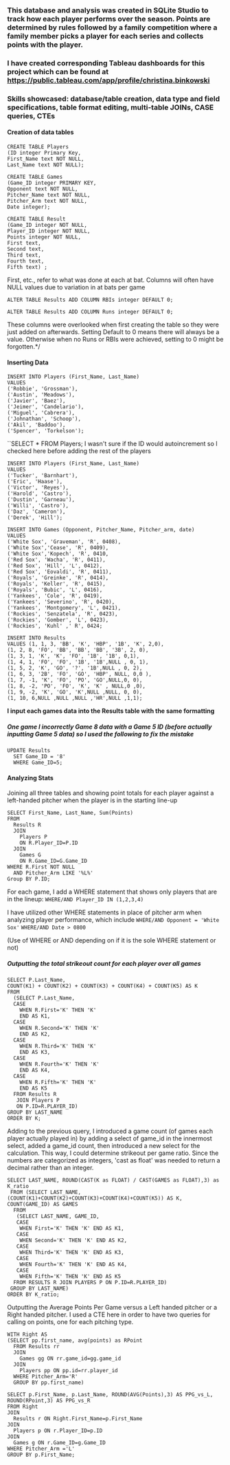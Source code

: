 ### This database and analysis was created in SQLite Studio to track how each player performs over the season. Points are determined by rules followed by a family competition where a family member picks a player for each series and collects points with the player. 

### I have created corresponding Tableau dashboards for this project which can be found at https://public.tableau.com/app/profile/christina.binkowski

### Skills showcased: database/table creation, data type and field specifications, table format editing, multi-table JOINs, CASE queries, CTEs 

#### Creation of data tables
```
CREATE TABLE Players
(ID integer Primary Key,
First_Name text NOT NULL,
Last_Name text NOT NULL);
```
```
CREATE TABLE Games
(Game_ID integer PRIMARY KEY,
Opponent text NOT NULL,
Pitcher_Name text NOT NULL,
Pitcher_Arm text NOT NULL,
Date integer);
```
```
CREATE TABLE Result
(Game_ID integer NOT NULL,
Player_ID integer NOT NULL,
Points integer NOT NULL,
First text,
Second text,
Third text,
Fourth text,
Fifth text) ;
```
First, etc., refer to what was done at each at bat. Columns will often have NULL values due to variation in at bats per game


``ALTER TABLE Results ADD COLUMN RBIs integer DEFAULT 0;``

``ALTER TABLE Results ADD COLUMN Runs integer DEFAULT 0;``

These columns were overlooked when first creating the table so they were just added on afterwards. Setting Default to 0 means there will always be a value. Otherwise when no Runs or RBIs were achieved, setting to 0 might be forgotten.*/

#### Inserting Data
```
INSERT INTO Players (First_Name, Last_Name) 
VALUES 
('Robbie', 'Grossman'),
('Austin', 'Meadows'),
('Javier', 'Baez'),
('Jeimer', 'Candelario'),
('Miguel', 'Cabrera'),
('Johnathan', 'Schoop'),
('Akil', 'Baddoo'),
('Spencer', 'Torkelson');
```

``SELECT * FROM Players;
I wasn't sure if the ID would autoincrement so I checked here before adding the rest of the players
```
INSERT INTO Players (First_Name, Last_Name)
VALUES
('Tucker', 'Barnhart'),
('Eric', 'Haase'),
('Victor', 'Reyes'),
('Harold', 'Castro'),
('Dustin', 'Garneau'),
('Willi', 'Castro'),
('Daz', 'Cameron'),
('Derek', 'Hill');
```
```
INSERT INTO Games (Opponent, Pitcher_Name, Pitcher_arm, date)
VALUES 
('White Sox', 'Graveman', 'R', 0408),
('White Sox','Cease', 'R', 0409),
('White Sox','Kopech', 'R', 0410,
('Red Sox', 'Wacha', 'R', 0411),
('Red Sox', 'Hill', 'L', 0412),
('Red Sox', 'Eovaldi', 'R', 0411),
('Royals', 'Greinke', 'R', 0414),
('Royals', 'Keller', 'R', 0415),
('Royals', 'Bubic', 'L', 0416),
('Yankees', 'Cole', 'R', 0419),
('Yankees', 'Severino', 'R', 0420),
('Yankees', 'Montgomery', 'L', 0421),
('Rockies', 'Senzatela', 'R', 0423),
('Rockies', 'Gomber', 'L', 0423),
('Rockies', 'Kuhl' ,' R', 0424;
```
```
INSERT INTO Results 
VALUES (1, 1, 3, 'BB', 'K', 'HBP', '1B', 'K', 2,0),
(1, 2, 8, 'FO', 'BB', 'BB', 'BB', '3B', 2, 0),
(1, 3, 1, 'K', 'K', 'FO', '1B', '1B', 0,1),
(1, 4, 1, 'FO', 'FO', '1B', '1B',NULL , 0, 1),
(1, 5, 2, 'K', 'GO', '?', '1B',NULL , 0, 2),
(1, 6, 3, '2B', 'FO', 'GO', 'HBP', NULL, 0,0 ),
(1, 7, -1, 'K', 'FO', 'PO', 'GO',NULL,0, 0),
(1, 8, -2, 'PO', 'FO', 'K', 'K' , NULL,0 ,0),
(1, 9, -2, 'K', 'GO', 'K',NULL ,NULL, 0, 0),
(1, 10, 6,NULL ,NULL ,NULL ,'HR',NULL ,1,1);
  ```
**I input each games data into the Results table with the same formatting**

##### One game I incorrectly Game 8 data with a Game 5 ID (before actually inputting Game 5 data) so I used the following to fix the mistake
```
UPDATE Results
  SET Game_ID = '8'
  WHERE Game_ID=5;
  ```
#### Analyzing Stats
Joining all three tables and showing point totals for each player against a left-handed pitcher when the player is in the starting line-up
```
SELECT First_Name, Last_Name, Sum(Points) 
FROM
  Results R
  JOIN
    Players P
    ON R.Player_ID=P.ID
  JOIN
    Games G
    ON R.Game_ID=G.Game_ID
WHERE R.First NOT NULL
  AND Pitcher_Arm LIKE '%L%'
Group BY P.ID;
```
For each game, I add a WHERE statement that shows only players that are in the lineup:
`` WHERE/AND Player_ID IN (1,2,3,4) ``

I have utilized other WHERE statements in place of pitcher arm when analyzing player performance, which include
`` WHERE/AND Opponent = 'White Sox' ``
`` WHERE/AND Date > 0800 ``

(Use of WHERE or AND depending on if it is the sole WHERE statement or not)

##### Outputting the total strikeout count for each player over all games
```
SELECT P.Last_Name, 
COUNT(K1) + COUNT(K2) + COUNT(K3) + COUNT(K4) + COUNT(K5) AS K 
FROM 
  (SELECT P.Last_Name, 
  CASE
    WHEN R.First='K' THEN 'K'
    END AS K1,
  CASE   
    WHEN R.Second='K' THEN 'K' 
    END AS K2,
  CASE   
    WHEN R.Third='K' THEN 'K' 
    END AS K3,
  CASE 
    WHEN R.Fourth='K' THEN 'K' 
    END AS K4,
  CASE 
    WHEN R.Fifth='K' THEN 'K'
    END AS K5
  FROM Results R 
   JOIN Players P 
   ON P.ID=R.PLAYER_ID)
GROUP BY LAST_NAME
ORDER BY K;
```
Adding to the previous query, I introduced a game count (of games each player actually played in) by adding a select of game_id in the innermost select, added a game_id count, then introduced a new select for the calculation. This way, I could determine strikeout per game ratio. Since the numbers are categorized as integers, 'cast as float' was needed to return a decimal rather than an integer.
```
SELECT LAST_NAME, ROUND(CAST(K as FLOAT) / CAST(GAMES as FLOAT),3) as K_ratio 
 FROM (SELECT LAST_NAME, (COUNT(K1)+COUNT(K2)+COUNT(K3)+COUNT(K4)+COUNT(K5)) AS K, COUNT(GAME_ID) AS GAMES 
  FROM 
   (SELECT LAST_NAME, GAME_ID, 
   CASE
    WHEN First='K' THEN 'K' END AS K1,
   CASE    
    WHEN Second='K' THEN 'K' END AS K2,
   CASE
    WHEN Third='K' THEN 'K' END AS K3,
   CASE 
    WHEN Fourth='K' THEN 'K' END AS K4,
   CASE
    WHEN Fifth='K' THEN 'K' END AS K5
  FROM RESULTS R JOIN PLAYERS P ON P.ID=R.PLAYER_ID)
 GROUP BY LAST_NAME)
ORDER BY K_ratio;
   ```
Outputting the Average Points Per Game versus a Left handed pitcher or a Right handed pitcher. I used a CTE here in order to have two queries for calling on points, one for each pitching type. 
```
WITH Right AS
(SELECT pp.first_name, avg(points) as RPoint 
  FROM Results rr 
  JOIN 
    Games gg ON rr.game_id=gg.game_id 
  JOIN 
    Players pp ON pp.id=rr.player_id
  WHERE Pitcher_Arm='R'
  GROUP BY pp.first_name)

SELECT p.First_Name, p.Last_Name, ROUND(AVG(Points),3) AS PPG_vs_L, ROUND(RPoint,3) AS PPG_vs_R
FROM Right
JOIN
  Results r ON Right.First_Name=p.First_Name
JOIN
  Players p ON r.Player_ID=p.ID
JOIN 
  Games g ON r.Game_ID=g.Game_ID
WHERE Pitcher_Arm ='L'
GROUP BY p.First_Name;
```

